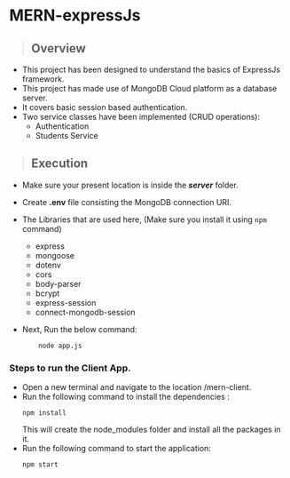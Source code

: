 # MERN-expressJs

>## Overview
- This project has been designed to understand the basics of ExpressJs framework.
- This project has made use of MongoDB Cloud platform as a database server.
- It covers basic session based authentication.
- Two service classes have been implemented (CRUD operations):
    - Authentication
    - Students Service


>## Execution
- Make sure your present location is inside the **_server_** folder.
- Create **.env** file consisting the MongoDB connection URI.
- The Libraries that are used here, (Make sure you install it using `npm` command) 
    - express 
    - mongoose 
    - dotenv 
    - cors 
    - body-parser 
    - bcrypt 
    - express-session 
    - connect-mongodb-session

- Next, Run the below command:
    ```
        node app.js
    ```


### Steps to run the Client App.

- Open a new terminal and navigate to the location /mern-client.
- Run the following command to install the dependencies :
    ```
    npm install
    ```
    This will create the node_modules folder and install all the packages in it.
-  Run the following command to start the application:
    ```
    npm start
    ```

